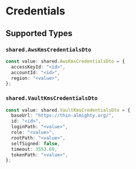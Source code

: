 # Credentials


## Supported Types

### `shared.AwsKmsCredentialsDto`

```typescript
const value: shared.AwsKmsCredentialsDto = {
  accessKeyId: "<id>",
  accountId: "<id>",
  region: "<value>",
};
```

### `shared.VaultKmsCredentialsDto`

```typescript
const value: shared.VaultKmsCredentialsDto = {
  baseUrl: "https://thin-almighty.org/",
  id: "<id>",
  loginPath: "<value>",
  role: "<value>",
  rootPath: "<value>",
  selfSigned: false,
  timeout: 3553.69,
  tokenPath: "<value>",
};
```

